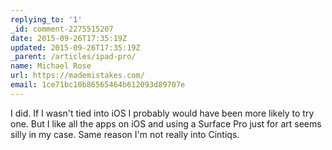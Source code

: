 ```yaml
---
replying_to: '1'
_id: comment-2275515207
date: 2015-09-26T17:35:19Z
updated: 2015-09-26T17:35:19Z
_parent: /articles/ipad-pro/
name: Michael Rose
url: https://mademistakes.com/
email: 1ce71bc10b86565464b612093d89707e
---
```


I did. If I wasn't tied into iOS I probably would have been more likely
to try one. But I like all the apps on iOS and using a Surface Pro just for art
seems silly in my case. Same reason I'm not really into Cintiqs.
